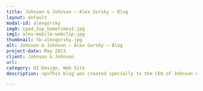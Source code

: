 ```yaml
---
title: Johnson & Johnson – Alex Gorsky – Blog
layout: default
modal-id: alexgorsky
img0: ipad_2up_hometimes2.jpg
img1: alex-mobile-webclip.jpg
thumbnail: tb-alexgorsky.jpg
alt: Johnson & Johnson – Alex Gorsky – Blog
project-date: May 2013
client: Johnson & Johnson
url: 
category: UI Design, Web Site
description: <p>This blog was created specially to the CEO of Johnson & Johnson, Alex Gorsky. Alex is a very important person in all over the world, and his blog has more than 100k access daily.</p><p>The design for this blog needed to be clean and tidy, and at the same time elegant.</p>

---
```

